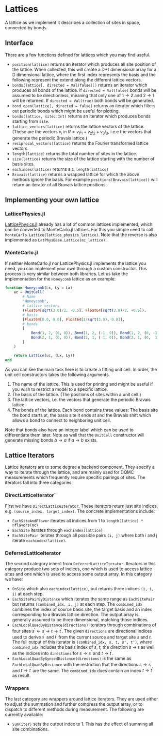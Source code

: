 # Lattices

A lattice as we implement it describes a collection of sites in space, connected by bonds.


## Interface

There are a few functions defined for lattices which you may find useful. 

- `position(lattice)` returns an iterator which produces all site position of the lattice. When collected, this will create a D+1 dimensional array for a D dimensional lattice, where the first index represents the basis and the following represent the extend along the different lattice vectors.
- `bonds(lattice[, directed = Val(false)])` returns an iterator which produces all bonds of the lattice. If `directed = Val(false)` bonds will be assumed to be directionless, meaning that only one of $1 \to 2$ and $2 \to 1$ will be returned. If `directed = Val(true)` both bonds will be generated.
- `bond_open(lattice[, directed = false)` returns an iterator which filters out periodic bonds which might be useful for plotting.
- `bonds(lattice, site::Int)` returns an iterator which produces bonds starting from `site`.
- `lattice_vectors(lattice)` returns the lattice vectors of the lattice. (These are the vectors $v_i$ in $R = v_1 i_1 + v_2 i_2 + v_3 i_3$, i.e.e the vectors that generate the periodic Bravais lattice.)
- `reciprocal_vectors(lattice)` returns the Fourier transformed lattice vectors.
- `length(lattice)` returns the total number of sites in the lattice.
- `size(lattice)` returns the size of the lattice starting with the number of basis sites. 
- `eachindex(lattice)` returns a `1:length(lattice)`
- `Bravais(lattice)` returns a wrapped lattice for which the above methods ignore the basis. For example `positions(Bravais(lattice))` will return an iterator of all Bravais lattice positions.


## Implementing your own lattice

### LatticePhysics.jl

[LatticePhysics.jl](https://github.com/janattig/LatticePhysics.jl) already has a lot of common lattices implemented, which can be converted to MonteCarlo.jl lattices. For this you simple need to call `MonteCarlo.Lattice(lattice_physics_lattice)`. Note that the reverse is also implemented as `LatPhysBase.Lattice(mc_lattice)`.

### MonteCarlo.jl

If neither MonteCarlo.jl nor LatticePhysics.jl implements the lattice you need, you can implement your own through a custom constructor. This process is very similar between both libraries. Let us take the implementation for the `Honeycomb` lattice as an example:

```julia
function Honeycomb(Lx, Ly = Lx)
    uc = UnitCell(
        # Name
        "Honeycomb",
        # lattice vectors
        (Float64[sqrt(3.0)/2, -0.5], Float64[sqrt(3.0)/2, +0.5]),
        # basis
        [Float64[0.0, 0.0], Float64[1/sqrt(3.0), 0.0]],
        # bonds
        [
            Bond(1, 2, (0, 0)), Bond(1, 2, (-1, 0)), Bond(1, 2, (0, -1)),
            Bond(2, 1, (0, 0)), Bond(2, 1, ( 1, 0)), Bond(2, 1, (0,  1)),
        ]
    )

    return Lattice(uc, (Lx, Ly))
end
```

As you can see the main task here is to create a fitting unit cell. In order, the unit cell constructors takes the following arguments.

1. The name of the lattice. This is used for printing and might be useful if you wish to restrict a model to a specific lattice.
2. The basis of the lattice. (The positions of sites within a unit cell.)
3. The lattice vectors, i.e. the vectors that generate the periodic Bravais lattice.
4. The bonds of the lattice. Each bond contains three values: The basis site the bond starts at, the basis site it ends at and the Bravais shift which allows a bond to connect to neighboring unit cell. 
   
Note that bonds also have an integer label which can be used to differentiate them later. Note as well that the `UnitCell` constructor will generate missing bonds $b \to a$ if $a \to b$ exists.


## Lattice Iterators

Lattice Iterators are to some degree a backend component. They specify a way to iterate through the lattice, and are mainly used for DQMC measurements which frequently require specific pairings of sites. The iterators fall into three categories:

### DirectLatticeIterator`

First we have `DirectLatticeIterator`. These iterators return just site indices, e.g. `(source_index, target_index)`. The concrete implementations include:

* `EachSiteAndFlavor` iterates all indices from 1 to `length(lattice) * nflavors(mc)`
* `EachSite` iterates through `eachindex(lattice)`
* `EachSitePair` iterates through all possible pairs `(i, j)` where both i and j iterate `eachindex(lattice)`.


### DeferredLatticeIterator

The second category inherit from `DeferredLatticeIterator`. Iterators in this category produce two sets of indices, one which is used to access lattice sites and one which is used to access some output array. In this category we have:

* `OnSite` which also `eachindex(lattice)`, but returns three indices `(i, i, i)` at each step.
* `EachSitePairByDistance` which iterates the same range as `EachSitePair` but returns `(combined_idx, i, j)` at each step. The `combined_idx` combines the index of source basis site, the target basis and an index corresponding to a Bravais lattice direction. The output array is generally assumed to be three dimensional, matching those indices.
* `EachLocalQuadByDistance(directions)` iterators through combinations of four sites $s^\prime \leftarrow s \rightarrow t \rightarrow t^\prime$. The given `directions` are directional indices used to derive $s^\prime$ and $t^\prime$ from the current source and target site $s$ and $t$. The full output of this iterator is `(combined_idx, s, t, s', t')`, where `combined_idx` includes the basis index of $s$, $t$, the direction $s \to t$ as well as the indices into `directions` for $s \to s^\prime$ and $t \to t^\prime$.
* `EachLocalQuadBySyncedDistance(directions)` is the same as `EachLocalQuadByDistance` with the restriction that the directions $s \to s^\prime$ and $t \to t^\prime$ are the same. The `combined_idx` does contain an index $t \to t^\prime$ as result.


### Wrappers


The last category are wrappers around lattice iterators. They are used either to adjust the summation and further compress the output array, or to dispatch to different methods during measurement. The following are currently available:

* `Sum(iter)` sets the output index to 1. This has the effect of summing all site combinations.